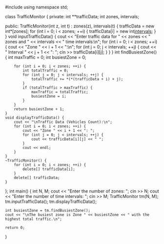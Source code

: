 #include <iostream>
using namespace std;

class TrafficMonitor {
private:
    int **trafficData;
    int zones, intervals;

public:
    TrafficMonitor(int z, int t) : zones(z), intervals(t) {
        trafficData = new int*[zones];
        for (int i = 0; i < zones; ++i) {
            trafficData[i] = new int[intervals]();
        }
    }
    void inputTrafficData() {
        cout << "Enter traffic data for " << zones << " zones and " << intervals << " time intervals:\n";
        for (int i = 0; i < zones; ++i) {
            cout << "Zone " << i + 1 << ":\n";
            for (int j = 0; j < intervals; ++j) {
                cout << "  Interval " << j + 1 << ": ";
                cin >> trafficData[i][j];
            }
        }
    }
    int findBusiestZone() {
        int maxTraffic = 0;
        int busiestZone = 0;

        for (int i = 0; i < zones; ++i) {
            int totalTraffic = 0;
            for (int j = 0; j < intervals; ++j) {
                totalTraffic += *(*(trafficData + i) + j);
            }
            if (totalTraffic > maxTraffic) {
                maxTraffic = totalTraffic;
                busiestZone = i;
            }
        }
        return busiestZone + 1;
    }
    void displayTrafficData() {
        cout << "\nTraffic Data (Vehicles Count):\n";
        for (int i = 0; i < zones; ++i) {
            cout << "Zone " << i + 1 << ": ";
            for (int j = 0; j < intervals; ++j) {
                cout << trafficData[i][j] << " ";
            }
            cout << endl;
        }
    }
    ~TrafficMonitor() {
        for (int i = 0; i < zones; ++i) {
            delete[] trafficData[i];
        }
        delete[] trafficData;
    }
};
int main() {
    int N, M;
    cout << "Enter the number of zones: ";
    cin >> N;
    cout << "Enter the number of time intervals: ";
    cin >> M;
    TrafficMonitor tm(N, M);
    tm.inputTrafficData();
    tm.displayTrafficData();

    int busiestZone = tm.findBusiestZone();
    cout << "\nThe busiest zone is Zone " << busiestZone << " with the highest total traffic.\n";

    return 0;
}
